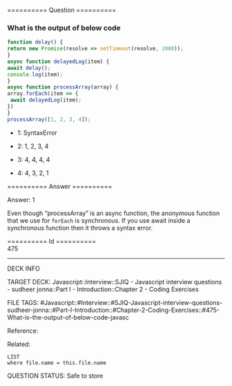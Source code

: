 ========== Question ==========  

### What is the output of below code

```javascript
function delay() {
return new Promise(resolve => setTimeout(resolve, 2000));
}
async function delayedLog(item) {
await delay();
console.log(item);
}
async function processArray(array) {
array.forEach(item => {
 await delayedLog(item);
})
}
processArray([1, 2, 3, 4]);
```

-   1: SyntaxError

-   2: 1, 2, 3, 4

-   3: 4, 4, 4, 4

-   4: 4, 3, 2, 1  

========== Answer ==========  

Answer: 1

Even though “processArray” is an async function, the anonymous function that we use for `forEach` is synchronous. If you use await inside a synchronous function then it throws a syntax error.

========== Id ==========  
475

---

DECK INFO

TARGET DECK: Javascript::Interview::SJIQ - Javascript interview questions - sudheer jonna::Part I - Introduction::Chapter 2 - Coding Exercises

FILE TAGS: #Javascript::#Interview::#SJIQ-Javascript-interview-questions-sudheer-jonna::#Part-I-Introduction::#Chapter-2-Coding-Exercises::#475-What-is-the-output-of-below-code-javasc

Reference:

Related:

```dataview
LIST
where file.name = this.file.name
```

QUESTION STATUS: Safe to store
